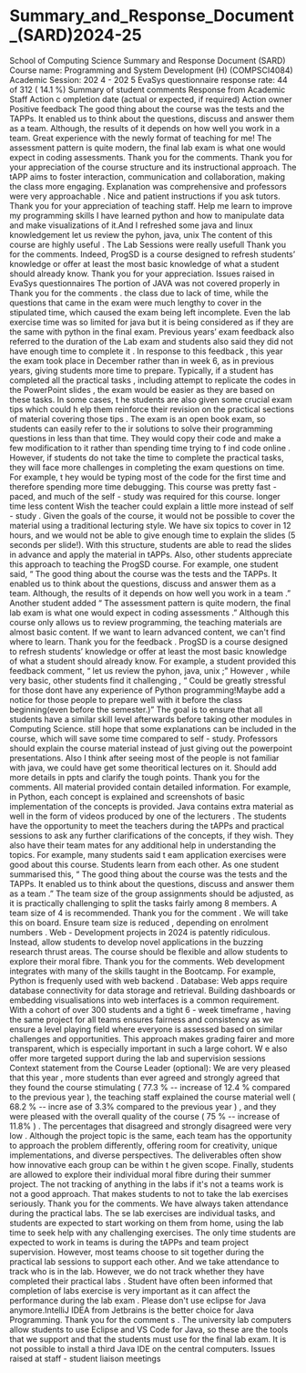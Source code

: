 # Summary_and_Response_Document_(SARD)2024-25

School of Computing Science   Summary and Response Document   (SARD)  Course name:   Programming and System Development   (H) (COMPSCI4084)  Academic Session:   202 4   -   202 5  EvaSys questionnaire response rate:   44   of   312   ( 14.1 %)  Summary of student  comments  Response from Academic Staff   Action c ompletion  date   (actual or  expected,   if  required)  Action  owner  Positive feedback  The good thing about the  course was the tests and  the TAPPs. It enabled us  to think about the  questions, discuss and  answer them as  a   team. Although, the  results of it depends on  how well you work in a  team.  Great experience with  the newly format of  teaching for me!  The assessment pattern  is quite modern, the final  lab exam is what one  would expect in coding  assessments.  Thank you   for the comments.  Thank you for your appreciation of the  course structure and its instructional  approach.  The tAPP aims to foster interaction,  communication and collaboration, making  the class more engaging.  Explanation was  comprehensive and  professors were very  approachable .  Nice and patient  instructions if you ask  tutors.  Thank you for your appreciation of  teaching   staff.  Help me learn to improve  my programming skills  I   have learned python  and how to manipulate  data and make  visualizations of it.And I  refreshed some java and  linux knowledgement  let us review the pyhon,  java, unix  The content of this  course are highly useful .  The Lab Sessions were  really usefull  Thank you for the comments.  Indeed, ProgSD is a course designed to  refresh students’ knowledge or offer at  least the most basic knowledge of what a  student should already know.  Thank you for your appreciation.  Issues raised in EvaSys   questionnaires  The portion of JAVA was  not covered   properly in  Thank you for the comments .
the class due to lack of  time, while the questions  that came in the exam  were much lengthy to  cover in the stipulated  time,   which caused the  exam being left  incomplete.  Even the lab exercise  time was so limited for  java but it is being  considered as if they are  the same with python in  the final exam.  Previous years’   exam feedback also  referred to the duration of the   Lab   exam  and students also said they did not have  enough time to complete   it .   In response to  this feedback , this   year the exam took  place in December rather than in week 6,  as in previous years, giving students more  time to prepare.  Typically, if a student has completed all the  practical tasks , including attempt to  replicate the codes in the   PowerPoint  slides , the exam would be easier as they  are based on these tasks.   In some cases,  t he students   are   also given some crucial  exam   tips which   could h elp them   reinforce  their revision on the   practical   sections of  material covering those tips .   The exam is  an open book exam, so students can easily  refer to   the ir   solutions   to solve their  programming questions in less than that  time.   They would   copy their code and  make a few modification to it   rather than  spending time trying to f ind code   online .  However, if students do   not take the time  to complete the practical tasks, they will  face more challenges in completing the  exam questions on time.   For example, t hey  would be typing most   of   the code for the  first time and therefore   spending more time  debugging.  This course was pretty  fast - paced, and much of  the self - study was  required for this course.  longer time less content  Wish the teacher could  explain a little more  instead of self - study .  Given the goals of the course, it would not  be possible to   cover the material using a  traditional lecturing style. We have six  topics to cover in 12 hours, and we would  not be able to give enough time to explain  the slides (5 seconds per slide!). With this  structure, students are able to read  the slides in advance and apply the  material in tAPPs.  Also, other students appreciate this  approach to teaching the   ProgSD   course.  For example, one student said, “   The good  thing about the course was the tests  and the TAPPs. It enabled us to think  about the questions, discuss and  answer them as  a team. Although, the results of it  depends on how well you work in a  team .”  Another student added “   The   assessment  pattern is quite modern, the final lab  exam is what one would expect in  coding assessments .”  Although this course only  allows us to review  programming, the  teaching materials are  almost basic content. If  we want to learn  advanced content, we  can't find where to learn.  Thank you for the   feedback .  ProgSD is a course designed to refresh  students’ knowledge or offer at least the  most basic knowledge of what a student  should already know. For example, a  student provided this feedback comment,   “  let us review the pyhon, java, unix ;”  However , while   very basic, other students  find it challenging , “ Could be greatly
stressful for those dont have any  experience of Python  programming!Maybe add a notice for  those people to prepare  well with it before the class  beginning(even before the semester.)”  The   goal is to ensure that all students have  a similar skill level afterwards before taking  other modules in Computing Science.  still hope that some  explanations can be  included in the course,  which will save some  time compared to self -  study.  Professors should  explain the course  material instead of just  giving out the powerpoint  presentations.  Also   I think after seeing  most of the people is not  familiar with java, we  could have get some  theoritical lectures on  it.  Should add more details  in ppts and clarify the  tough points.  Thank you for the comments.  All material provided contain detailed  information. For example, in Python, each  concept is explained and screenshots of  basic implementation of the concepts is  provided. Java contains extra material as  well in the form of videos   produced by one  of the lecturers . The students have the  opportunity to meet the teachers during the  tAPPs and practical sessions to ask any  further clarifications of the concepts, if they  wish. They also have their team mates for  any additional help in understanding the  topics. For example, many students said  t eam application exercises were good  about this course. Students learn from  each other. As one student summarised  this, “   The good thing about the course  was the tests and the TAPPs. It enabled  us to think about the questions, discuss  and answer them as   a   team .”  The team size of the  group assignments  should be adjusted, as it  is practically challenging  to split the tasks fairly  among 8 members.  A team size of 4 is  recommended.  Thank you for the comment .  We will take   this on board.  Ensure team size   is  reduced , depending  on enrolment  numbers .  Web - Development  projects in 2024 is  patently ridiculous.  Instead, allow students  to develop novel  applications in the  buzzing research thrust  areas. The course  should be flexible and  allow students to explore  their moral fibre.  Thank you for the comments.  Web development integrates with many of  the skills taught in the Bootcamp.   For  example,   Python is   frequenly used with  web backend . Database:   Web apps  require database connectivity for   data  storage and retrieval. Building dashboards  or embedding visualisations into web  interfaces is a common requirement.  With a cohort of over 300 students and a  tight 6 - week timeframe , having the same  project for all teams ensures fairness and  consistency   as we ensure a level playing  field where everyone is assessed based on  similar challenges and opportunities. This  approach makes grading fairer and more  transparent, which is especially important  in such a large cohort.  W e   also   offer more targeted support during  the lab and supervision sessions
Context statement from the Course Leader   (optional):  We   are very pleased that   this year , more students than ever   agreed   and   strongly agreed   that   they  found the course stimulating ( 77.3 % --   increase of   12.4 %   compared to the previous year ),   the  teaching staff explained the course material well ( 68.2 %   --   incre ase of 3.3%   compared to the  previous year ) ,   and they   were   pleased with the overall quality   of   the course ( 75 %   --   increase of  11.8% ) . The percentages that disagreed and strongly disagreed were very low .  Although the project topic is the same,  each team has the opportunity to approach  the problem differently, offering room for  creativity, unique implementations, and  diverse perspectives. The deliverables  often show how innovative each group can  be within t he given scope.  Finally, students are allowed to   explore  their individual moral fibre during their  summer project.  The not tracking of  anything in the labs if it's  not a teams work is not a  good approach. That  makes students to not to  take the lab  exercises seriously.  Thank you for the comments.  We have always taken attendance during  the practical labs.  The se   lab exercises are individual tasks,  and students are expected to start working  on them from home, using the lab time to  seek help with any challenging exercises.  The only time students are expected to  work   in teams   is during the tAPPs and  team project supervision.  However, most teams   choose to   sit  together during the practical   lab sessions  to support each other.  And we take attendance to track who is in  the lab. However, we do not track whether  they have completed their   practical labs .  Student have often been informed that  completion of labs exercise   is very  important   as it can   affect the performance  during the lab exam .  Please don't use eclipse  for Java anymore.IntelliJ  IDEA from Jetbrains is  the better choice for  Java Programming.  Thank you for the comment s .   The  university lab computers allow students to  use Eclipse and VS Code for Java, so  these are the   tools that we support and  that the students must use for the final lab  exam.   It is not possible to install a third  Java IDE on the central computers.  Issues raised at staff - student liaison meetings
